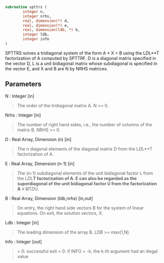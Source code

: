 ```fortran
subroutine spttrs (
		integer n,
		integer nrhs,
		real, dimension(*) d,
		real, dimension(*) e,
		real, dimension(ldb, *) b,
		integer ldb,
		integer info
)
```

 SPTTRS solves a tridiagonal system of the form
    A * X = B
 using the L*D*L**T factorization of A computed by SPTTRF.  D is a
 diagonal matrix specified in the vector D, L is a unit bidiagonal
 matrix whose subdiagonal is specified in the vector E, and X and B
 are N by NRHS matrices.

## Parameters
N : Integer [in]
> The order of the tridiagonal matrix A.  N >= 0.

Nrhs : Integer [in]
> The number of right hand sides, i.e., the number of columns
> of the matrix B.  NRHS >= 0.

D : Real Array, Dimension (n) [in]
> The n diagonal elements of the diagonal matrix D from the
> L*D*L**T factorization of A.

E : Real Array, Dimension (n-1) [in]
> The (n-1) subdiagonal elements of the unit bidiagonal factor
> L from the L*D*L**T factorization of A.  E can also be regarded
> as the superdiagonal of the unit bidiagonal factor U from the
> factorization A = U**T*D*U.

B : Real Array, Dimension (ldb,nrhs) [in,out]
> On entry, the right hand side vectors B for the system of
> linear equations.
> On exit, the solution vectors, X.

Ldb : Integer [in]
> The leading dimension of the array B.  LDB >= max(1,N).

Info : Integer [out]
> = 0: successful exit
> < 0: if INFO = -k, the k-th argument had an illegal value


